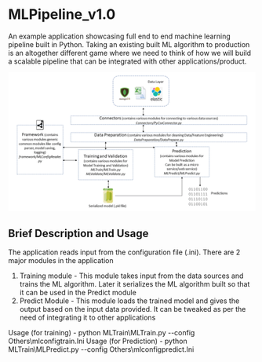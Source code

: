 # MLPipeline_v1.0
An example application showcasing full end to end machine learning pipeline built in Python. Taking an existing built ML algorithm to production is an altogether different game where we need to think of how we will build a scalable pipeline that can be integrated with other applications/product.

![Approach](Pipeline.gif)

## Brief Description and Usage
The application reads input from the configuration file (.ini). There are 2 major modules in the application 
1. Training module -  This module takes input from the data sources and trains the ML algorithm. Later it serializes the ML algorithm built so that it can be used in the Predict module
2. Predict Module -  This module loads the trained model and gives the output based on the input data provided. It can be tweaked as per the need of integrating it to other applications

Usage (for training) -  python MLTrain\MLTrain.py --config Others\mlconfigtrain.Ini
Usage (for Prediction) - python MLTrain\MLPredict.py --config Others\mlconfigpredict.Ini

